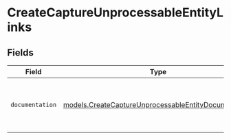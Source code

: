 # CreateCaptureUnprocessableEntityLinks


## Fields

| Field                                                                                                              | Type                                                                                                               | Required                                                                                                           | Description                                                                                                        |
| ------------------------------------------------------------------------------------------------------------------ | ------------------------------------------------------------------------------------------------------------------ | ------------------------------------------------------------------------------------------------------------------ | ------------------------------------------------------------------------------------------------------------------ |
| `documentation`                                                                                                    | [models.CreateCaptureUnprocessableEntityDocumentation](../models/createcaptureunprocessableentitydocumentation.md) | :heavy_check_mark:                                                                                                 | The URL to the generic Mollie API error handling guide.                                                            |
